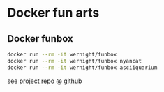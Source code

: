 # Docker fun arts

## Docker funbox

```sh
docker run --rm -it wernight/funbox
docker run --rm -it wernight/funbox nyancat
docker run --rm -it wernight/funbox asciiquarium
```
see [project repo](https://github.com/wernight/docker-funbox) @ github
